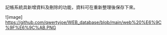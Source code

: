 記帳系統具新增資料及刪除的功能，資料可在重新整理後保存下來。

![image] https://github.com/qwertyjoe/WEB_database/blob/main/web%20%E6%9C%9F%E6%9C%AB.PNG
